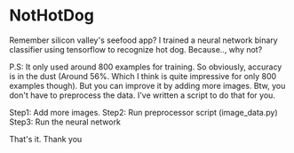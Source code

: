 # NotHotDog
Remember silicon valley's seefood app? I trained a neural network binary classifier using tensorflow to recognize hot dog. Because.., why not?

P.S: It only used around 800 examples for training. So obviously, accuracy is in the dust (Around 56%. Which I think is quite impressive for only 800 examples though). But you can improve it by adding more images. Btw, you don't have to preprocess the data. I've written a script to do that for you. 

Step1: Add more images.
Step2: Run preprocessor script (image_data.py)
Step3: Run the neural network

That's it. Thank you
